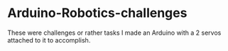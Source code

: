 # Arduino-Robotics-challenges
These were challenges or rather tasks I made an Arduino with a 2 servos attached to it to accomplish. 
